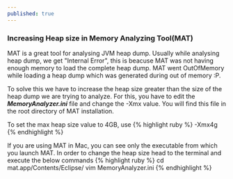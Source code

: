 ```yaml
---
published: true
---
```

### Increasing Heap size in Memory Analyzing Tool(MAT)

MAT is a great tool for analysing JVM heap dump. Usually while analysing heap dump, we get "Internal Error", this is beacuse MAT was not having enough memory to load the complete heap dump. MAT went OutOfMemory while loading a heap dump which was generated during out of memory :P.

To solve this we have to increase the heap size greater than the size of the heap dump we are trying to analyze. For this, you have to edit the _**MemoryAnalyzer.ini**_ file and change the -Xmx value. You will find this file in the root directory of MAT installation.

To set the max heap size value to 4GB, use
{% highlight ruby %}
-Xmx4g
{% endhighlight %}

If you are using MAT in Mac, you can see only the executable from which you launch MAT. In order to change the heap size head to the terminal and execute the below commands
{% highlight ruby %}
cd mat.app/Contents/Eclipse/
vim MemoryAnalyzer.ini
{% endhighlight %}
